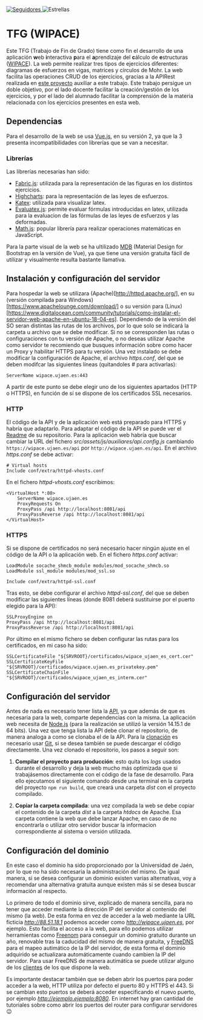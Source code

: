[ ![Seguidores](https://img.shields.io/github/followers/sjm00010?label=Seguir&style=social) ](https://github.com/sjm00010)
![Estrellas](https://img.shields.io/github/stars/sjm00010/TFG?label=Favoritos&style=flat-square)

# TFG (WIPACE)

Este TFG (Trabajo de Fin de Grado) tiene como fin el desarrollo de una aplicación **w**eb **i**nteractiva **p**ara el **a**prendizaje del **c**álculo de **e**structuras ([WIPACE](https://wipace.ujaen.es/#/)). La web permite realizar tres tipos de ejercicios diferentes: diagramas de esfuerzos en vigas, matrices y círculos de Mohr. La web facilita las operaciones CRUD de los ejercicios, gracias a la APIRest realizada en [este proyecto](https://github.com/sjm00010/API-TFG) auxiliar a este trabajo. Este trabajo persigue un doble objetivo, por el lado docente facilitar la creación/gestión de los ejercicios, y por el lado del alumnado facilitar la comprensión de la materia relacionada con los ejercicios presentes en esta web.

## Dependencias
Para el desarrollo de la web se usa [Vue.js](https://vuejs.org/), en su versión 2, ya que la 3 presenta incompatibilidades con librerías que se van a necesitar. 

### Librerías
Las librerías necesarias han sido:

- [Fabric.js](http://fabricjs.com/): utilizada para la representación de las figuras en los distintos ejercicios.
- [Highcharts](https://www.highcharts.com/): para la representación de las leyes de esfuerzos.
- [Katex](https://katex.org/): utilizada para visualizar latex.
- [Evaluatex.js](https://arthanzel.github.io/evaluatex/): permite evaluar fórmulas introducidas en latex, utilizada para la evaluacion de las fórmulas de las leyes de esfuerzos y las deformadas.
- [Math.js](https://mathjs.org/): popular librería para realizar operaciones matemáticas en JavaScript.

Para la parte visual de la web se ha ultilizado [MDB](https://mdbootstrap.com/docs/vue/) (Material Design for Bootstrap en la versión de Vue), ya que tiene una versión gratuita fácil de utilizar y visualmente resulta bastante llamativa.

## Instalación y configuración del servidor
Para hospedar la web se utilizara (Apache)[http://httpd.apache.org/], en su (versión compilada para Windows)[https://www.apachelounge.com/download/] o su versión para (Linux)[https://www.digitalocean.com/community/tutorials/como-instalar-el-servidor-web-apache-en-ubuntu-18-04-es]. Dependiendo de la versión del SO seran distintas las rutas de los archivos, por lo que solo se indicará la carpeta u archivo que se debe modificar. Si no se corresponden las rutas o configuraciones con tu versión de Apache, o no deseas utilizar Apache como servidor te recomiendo que busques información sobre como hacer un Proxy y habilitar HTTPS para tu versión. Una vez instalado se debe modificar la configuración de Apache, el archivo *https.conf*, del que se deben modifcar las siguientes líneas (quitandoles *#* para activarlas): 
```
ServerName wipace.ujaen.es:443
```
A partir de este punto se debe elegir uno de los siguientes apartados (HTTP o HTTPS), en función de sí se dispone de los certificados SSL necesarios. 

### HTTP
El código de la API y de la aplicación web está preparado para HTTPS y habría que adaptarlo. Para adaptar el código de la API se puede ver el [Readme](https://github.com/sjm00010/API-TFG#readme) de su repositorio. Para la aplicación web habría que buscar cambiar la URL del fichero *src/assets/js/auxiliares/api.config.js* cambiando ` https://wipace.ujaen.es/api ` por ` http://wipace.ujaen.es/api `. En el archivo *https.conf* se debe activar:

```
# Virtual hosts
Include conf/extra/httpd-vhosts.conf
```

En el fichero *httpd-vhosts.conf* escribimos:
```
<VirtualHost *:80>
    ServerName wipace.ujaen.es
    ProxyRequests On
    ProxyPass /api http://localhost:8081/api
    ProxyPassReverse /api http://localhost:8081/api
</VirtualHost>
```
### HTTPS
Si se dispone de certificados no será necesario hacer ningún ajuste en el código de la API o la aplicación web. En el fichero *https.conf* activar:

```
LoadModule socache_shmcb_module modules/mod_socache_shmcb.so
LoadModule ssl_module modules/mod_ssl.so

Include conf/extra/httpd-ssl.conf
```

Tras esto, se debe configurar el archivo *httpd-ssl.conf*, del que se deben modificar las siguientes líneas (donde 8081 deberá sustituirse por el puerto elegido para la API):
```
SSLProxyEngine on
ProxyPass /api http://localhost:8081/api
ProxyPassReverse /api http://localhost:8081/api
```

Por último en el mismo fichero se deben configurar las rutas para los certificados, en mi caso ha sido:
```
SSLCertificateFile "${SRVROOT}/certificados/wipace_ujaen_es_cert.cer"
SSLCertificateKeyFile "${SRVROOT}/certificados/wipace.ujaen.es_privatekey.pem"
SSLCertificateChainFile "${SRVROOT}/certificados/wipace_ujaen_es_interm.cer"
```

## Configuración del servidor
Antes de nada es necesario tener lista la [API](https://github.com/sjm00010/API-TFG), ya que además de que es necesaria para la web, comparte dependencias con la misma. La aplicación web necesita de [Node.js](https://nodejs.org/es/download/) (para la realización se utilizó la versión 14.15.1 de 64 bits). Una vez que tenga lista la API debe clonar el repositorio, de manera analoga a como se clonaba el de la API. Para la [clonación](https://git-scm.com/book/es/v2/Fundamentos-de-Git-Obteniendo-un-repositorio-Git#:~:text=Si%20deseas%20obtener%20una%20copia,en%20vez%20de%20%22checkout%22.) es necesario usar [Git](https://git-scm.com/book/es/v2/Inicio---Sobre-el-Control-de-Versiones-Instalaci%C3%B3n-de-Git), si se desea también se puede descargar el código directamente. Una vez clonado el repositorio, los pasos a seguir son:

1. **Compilar el proyecto para producción**: esto quita los *logs* usados durante el desarrollo y deja la web mucho más optimizada que si trabajásemos directamente con el código de la fase de desarrollo. Para ello ejecutamos el siguiente comando desde una terminal en la carpeta del proyecto ` npm run build `, que creará una carpeta *dist* con el proyecto compilado.

2. **Copiar la carpeta compilada**: una vez compilada la web se debe copiar el contenido de la carpeta *dist* a la carpeta *htdocs* de Apache. Esa carpeta contiene la web que debe lanzar Apache, en caso de no encontrarla o utilizar otro servidor buscar la informacion correspondiente al sistema o versión utilizada.

## Configuración del dominio
En este caso el dominio ha sido proporcionado por la Universidad de Jaén, por lo que no ha sido necesaria la administración del mismo. De igual manera, si se desea configurar un dominio existen varias alternativas, voy a recomendar una alternativa gratuita aunque existen más si se desea buscar información al respecto.

Lo primero de todo el dominio sirve, explicado de manera sencilla, para no tener que acceder mediante la dirección IP del servidor al contenido del mismo (la web). De esta forma en vez de acceder a la web mediante la URL ficticia *http://88.51.18.1* podemos acceder como *http://wipace.ujaen.es*, por ejemplo. Esto facilita el acceso a la web, para ello podemos utilizar herramientas como [Freenom](http://www.freenom.com/en/index.html) para conseguir un dominio gratuito durante un año, renovable tras la caducidad del mismo de manera gratuita, y [FreeDNS](https://freedns.afraid.org/) para el mapeo autimático de la IP del servidor, de esta forma el dominio adquirido se actualizara automáticamente cuando cambien la IP del servidor. Para usar FreeDNS de manera autimática se puede utilizar alguno de los [clientes](https://freedns.afraid.org/scripts/freedns.clients.php) de los que dispone la web.

Es importante destacar también que se deben abrir los puertos para poder acceder a la web, HTTP utiliza por defecto el puerto 80 y HTTPS el 443. Si se cambian esto puertos se deberá acceder especificando el nuevo puerto, por ejemplo *http://ejemplo.ejemplo:8080*. En internet hay gran cantidad de tutoriales sobre como abrir los puertos del router para configurar servidores 😉